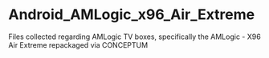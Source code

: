 # Android_AMLogic_x96_Air_Extreme
Files collected regarding AMLogic TV boxes, specifically the AMLogic - X96 Air Extreme repackaged via CONCEPTUM
